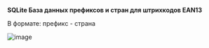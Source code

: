 **SQLite База данных префиксов и стран для штрихкодов EAN13**

В формате: префикс - страна

![image](https://github.com/PrincePrikin/ean13bd/assets/48098458/5380f34c-d75b-48f9-a038-e4429c36adf7)
